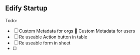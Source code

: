 ## Edify Startup

Todo:

- [ ] Custom Metadata for orgs
      🧾 Custom Metadata for users
- [ ] Re useable Action button in table
- [ ] Re useable form in sheet
- [ ]
